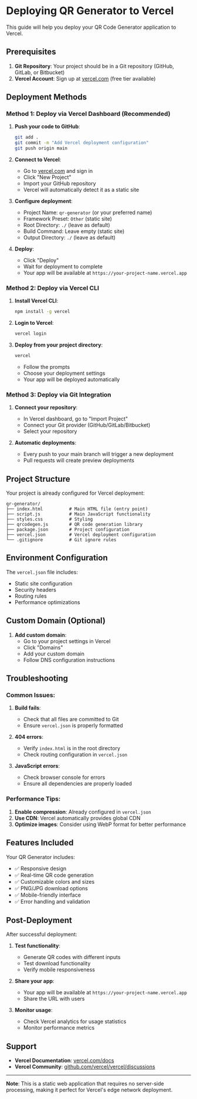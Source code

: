 # Deploying QR Generator to Vercel

This guide will help you deploy your QR Code Generator application to Vercel.

## Prerequisites

1. **Git Repository**: Your project should be in a Git repository (GitHub, GitLab, or Bitbucket)
2. **Vercel Account**: Sign up at [vercel.com](https://vercel.com) (free tier available)

## Deployment Methods

### Method 1: Deploy via Vercel Dashboard (Recommended)

1. **Push your code to GitHub**:
   ```bash
   git add .
   git commit -m "Add Vercel deployment configuration"
   git push origin main
   ```

2. **Connect to Vercel**:
   - Go to [vercel.com](https://vercel.com) and sign in
   - Click "New Project"
   - Import your GitHub repository
   - Vercel will automatically detect it as a static site

3. **Configure deployment**:
   - Project Name: `qr-generator` (or your preferred name)
   - Framework Preset: `Other` (static site)
   - Root Directory: `./` (leave as default)
   - Build Command: Leave empty (static site)
   - Output Directory: `./` (leave as default)

4. **Deploy**:
   - Click "Deploy"
   - Wait for deployment to complete
   - Your app will be available at `https://your-project-name.vercel.app`

### Method 2: Deploy via Vercel CLI

1. **Install Vercel CLI**:
   ```bash
   npm install -g vercel
   ```

2. **Login to Vercel**:
   ```bash
   vercel login
   ```

3. **Deploy from your project directory**:
   ```bash
   vercel
   ```
   - Follow the prompts
   - Choose your deployment settings
   - Your app will be deployed automatically

### Method 3: Deploy via Git Integration

1. **Connect your repository**:
   - In Vercel dashboard, go to "Import Project"
   - Connect your Git provider (GitHub/GitLab/Bitbucket)
   - Select your repository

2. **Automatic deployments**:
   - Every push to your main branch will trigger a new deployment
   - Pull requests will create preview deployments

## Project Structure

Your project is already configured for Vercel deployment:

```
qr-generator/
├── index.html          # Main HTML file (entry point)
├── script.js           # Main JavaScript functionality
├── styles.css          # Styling
├── qrcodegen.js        # QR code generation library
├── package.json        # Project configuration
├── vercel.json         # Vercel deployment configuration
└── .gitignore          # Git ignore rules
```

## Environment Configuration

The `vercel.json` file includes:
- Static site configuration
- Security headers
- Routing rules
- Performance optimizations

## Custom Domain (Optional)

1. **Add custom domain**:
   - Go to your project settings in Vercel
   - Click "Domains"
   - Add your custom domain
   - Follow DNS configuration instructions

## Troubleshooting

### Common Issues:

1. **Build fails**:
   - Check that all files are committed to Git
   - Ensure `vercel.json` is properly formatted

2. **404 errors**:
   - Verify `index.html` is in the root directory
   - Check routing configuration in `vercel.json`

3. **JavaScript errors**:
   - Check browser console for errors
   - Ensure all dependencies are properly loaded

### Performance Tips:

1. **Enable compression**: Already configured in `vercel.json`
2. **Use CDN**: Vercel automatically provides global CDN
3. **Optimize images**: Consider using WebP format for better performance

## Features Included

Your QR Generator includes:
- ✅ Responsive design
- ✅ Real-time QR code generation
- ✅ Customizable colors and sizes
- ✅ PNG/JPG download options
- ✅ Mobile-friendly interface
- ✅ Error handling and validation

## Post-Deployment

After successful deployment:

1. **Test functionality**:
   - Generate QR codes with different inputs
   - Test download functionality
   - Verify mobile responsiveness

2. **Share your app**:
   - Your app will be available at `https://your-project-name.vercel.app`
   - Share the URL with users

3. **Monitor usage**:
   - Check Vercel analytics for usage statistics
   - Monitor performance metrics

## Support

- **Vercel Documentation**: [vercel.com/docs](https://vercel.com/docs)
- **Vercel Community**: [github.com/vercel/vercel/discussions](https://github.com/vercel/vercel/discussions)

---

**Note**: This is a static web application that requires no server-side processing, making it perfect for Vercel's edge network deployment.